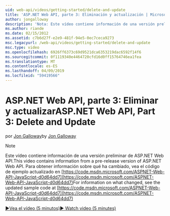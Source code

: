```yaml
---
uid: web-api/videos/getting-started/delete-and-update
title: 'ASP.NET Web API, parte 3: Eliminación y actualización | Microsoft Docs'
author: jongalloway
description: 'Nota: Este vídeo contiene información de una versión preliminar de ASP.NET Web API'
ms.author: riande
ms.date: 02/15/2012
ms.assetid: c7b6d27f-e2e9-481f-94e5-0ec7ceca9273
msc.legacyurl: /web-api/videos/getting-started/delete-and-update
msc.type: video
ms.openlocfilehash: 6926ff6373c69d9521dca6353219dac6592f14f6
ms.sourcegitcommit: 0f1119340e4464720cfd16d0ff15764746ea1fea
ms.translationtype: MT
ms.contentlocale: es-ES
ms.lasthandoff: 04/09/2019
ms.locfileid: "59419566"
---
```

# <a name="aspnet-web-api-part-3-delete-and-update"></a><span data-ttu-id="b1cb6-103">ASP.NET Web API, parte 3: Eliminar y actualizar</span><span class="sxs-lookup"><span data-stu-id="b1cb6-103">ASP.NET Web API, Part 3: Delete and Update</span></span>

<span data-ttu-id="b1cb6-104">por [Jon Galloway](https://github.com/jongalloway)</span><span class="sxs-lookup"><span data-stu-id="b1cb6-104">by [Jon Galloway](https://github.com/jongalloway)</span></span>

> [!NOTE]
> <span data-ttu-id="b1cb6-105">Este vídeo contiene información de una versión preliminar de ASP.NET Web API.</span><span class="sxs-lookup"><span data-stu-id="b1cb6-105">This video contains information from a pre-release version of ASP.NET Web API.</span></span> <span data-ttu-id="b1cb6-106">Para obtener información sobre qué ha cambiado, vea el código de ejemplo actualizado en [https://code.msdn.microsoft.com/ASPNET-Web-API-JavaScript-d0d64dd7](https://code.msdn.microsoft.com/ASPNET-Web-API-JavaScript-d0d64dd7)</span><span class="sxs-lookup"><span data-stu-id="b1cb6-106">For information on what changed, see the updated sample code at [https://code.msdn.microsoft.com/ASPNET-Web-API-JavaScript-d0d64dd7](https://code.msdn.microsoft.com/ASPNET-Web-API-JavaScript-d0d64dd7)</span></span>

[<span data-ttu-id="b1cb6-107">&#9654;Vea el vídeo (5 minutos)</span><span class="sxs-lookup"><span data-stu-id="b1cb6-107">&#9654; Watch video (5 minutes)</span></span>](https://channel9.msdn.com/Blogs/ASP-NET-Site-Videos/delete-and-update)
